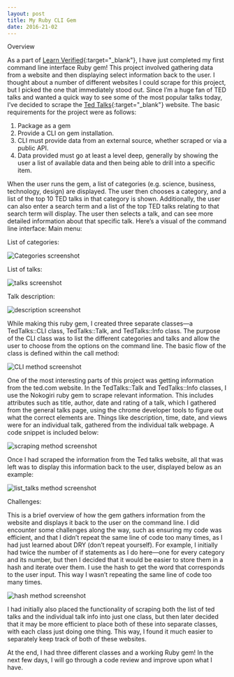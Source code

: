 ```yaml
---
layout: post
title: My Ruby CLI Gem
date: 2016-21-02 
---
```


Overview

As a part of [Learn Verified](https://learn.co/){:target="_blank"}, I have just completed my first command line interface Ruby gem! This project involved gathering data from a website and then displaying select information back to the user. I thought about a number of different websites I could scrape for this project, but I picked the one that immediately stood out. Since I’m a huge fan of TED talks and wanted a quick way to see some of the most popular talks today, I’ve decided to scrape the [Ted Talks](https://www.ted.com/talks){:target="_blank"} website. The basic requirements for the project were as follows: 

1.	Package as a gem
2.	Provide a CLI on gem installation.
3.	CLI must provide data from an external source, whether scraped or via a public API.
4.	Data provided must go at least a level deep, generally by showing the user a list of available data and then being able to drill into a specific item.

When the user runs the gem, a list of categories (e.g. science, business, technology, design) are displayed. The user then chooses a category, and a list of the top 10 TED talks in that category is shown. Additionally, the user can also enter a search term and a list of the top TED talks relating to that search term will display. The user then selects a talk, and can see more detailed information about that specific talk. Here’s a visual of the command line interface:
Main menu:

List of categories:

![Categories screenshot](/images/categories.jpg)

List of talks:

![talks screenshot](/images/talks.jpg)

Talk description:

![description screenshot](/images/description.jpg)

While making this ruby gem, I created three separate classes—a TedTalks::CLI class, TedTalks::Talk, and TedTalks::Info class. The purpose of the CLI class was to list the different categories and talks and allow the user to choose from the options on the command line. The basic flow of the class is defined within the call method:

![CLI method screenshot](/images/cli.jpg)

One of the most interesting parts of this project was getting information from the ted.com website. In the TedTalks::Talk and TedTalks::Info classes, I use the Nokogiri ruby gem to scrape relevant information. This includes attributes such as title, author, date and rating of a talk, which I gathered from the general talks page, using the chrome developer tools to figure out what the correct elements are. Things like description, time, date, and views were for an individual talk, gathered from the individual talk webpage. A code snippet is included below: 

![scraping method screenshot](/images/scrape.jpg)


Once I had scraped the information from the Ted talks website, all that was left was to display this information back to the user, displayed below as an example: 

![list_talks method screenshot](/images/list_talks.jpg)

Challenges:

This is a brief overview of how the gem gathers information from the website and displays it back to the user on the command line. I did encounter some challenges along the way, such as ensuring my code was efficient, and that I didn’t repeat the same line of code too many times, as I had just learned about DRY (don’t repeat yourself). For example, I initially had twice the number of if statements as I do here—one for every category and its number, but then I decided that it would be easier to store them in a hash and iterate over them. I use the hash to get the word that corresponds to the user input. This way I wasn’t repeating the same line of code too many times.

![hash method screenshot](/images/hash.jpg)


I had initially also placed the functionality of scraping both the list of ted talks and the individual talk info into just one class, but then later decided that it may be more efficient to place both of these into separate classes, with each class just doing one thing. This way, I found it much easier to separately keep track of both of these websites. 

At the end, I had three different classes and a working Ruby gem! In the next few days, I will go through a code review and improve upon what I have.   
